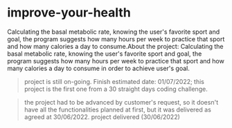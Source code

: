 # improve-your-health

Calculating the basal metabolic rate, knowing the user's favorite sport and goal, the program suggests how many hours per week to practice that sport and how many calories a day to consume.About the project: Calculating the basal metabolic rate, knowing the user's favorite sport and goal, the program suggests how many hours per week to practice that sport and how many calories a day to consume in order to achieve user's goal.

>project is still on-going. Finish estimated date: 01/07/2022;
>this project is the first one from a 30 straight days coding challenge.

>the project had to be advanced by customer's request, so it doesn't have all the functionalities planned at first, but it was delivered as agreed at 30/06/2022.
>project delivered (30/06/2022)
